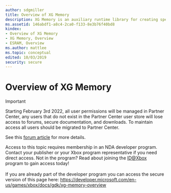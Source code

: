 ```yaml
---
author: sdgmiller
title: Overview of XG Memory
description: XG Memory is an auxiliary runtime library for creating specialized memory mappings for Xbox One titles.
ms.assetid: 146abdf1-a8c4-2ca0-f133-8e3b76f40bd8
kindex:
- Overview of XG Memory
- XG Memory, Overview
- ESRAM, Overview
ms.author: mattlee
ms.topic: conceptual
edited: 10/03/2019
security: secure
---
```


# Overview of XG Memory
> [!IMPORTANT]
> Starting February 3rd 2022, all user permissions will be managed in Partner Center, any users that do not exist in the Partner Center user store will lose access to forums, secure documentation, and downloads. To maintain access all users should be migrated to Partner Center. <p></p>See this <a href="https://forums.xboxlive.com/articles/132187/breaking-change-user-access-for-forums-secure-docu.html">forum article</a> for more details.  

 Access to this topic requires membership in an NDA developer program. Contact your publisher or your Xbox program representative if you need direct access. Not in the program? Read about joining the <a href="https://www.xbox.com/Developers/id">ID@Xbox</a> program to gain access today!  <br/><br/>If you are already part of the developer program you can access the secure version of this page here: <a target="_blank" href="https://developer.microsoft.com/en-us/games/xbox/docs/gdk/xg-memory-overview">https://developer.microsoft.com/en-us/games/xbox/docs/gdk/xg-memory-overview</a>